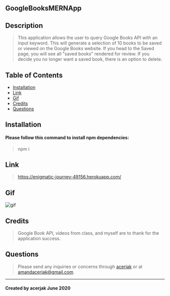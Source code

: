 ## GoogleBooksMERNApp
## Description
> This application allows the user to query Google Books API with an input keyword. This will generate a selection of 10 books to be saved or viewed on the Google Books website. If you head to the Saved page, you will see all "saved books" rendered for review. If you decide you no longer want a saved book, there is an option to delete.
## Table of Contents
* [Installation](#installation)
* [Link](#link)
* [Gif](#gif)
* [Credits](#credits)
* [Questions](#questions)
## Installation
#### Please follow this command to install npm dependencies:
> npm i
## Link
> https://enigmatic-journey-49156.herokuapp.com/
## Gif
![gif](/gif/googleBooksGif.gif "gif")
## Credits
> Google Book API, videos from class, and myself are to thank for the application success.
## Questions
> Please send any inquiries or concerns through [acerjak](https://api.github.com/users/acerjak "GitHub Profile") or at amandacerjak@gmail.com.
***
#### Created by acerjak June 2020
 
